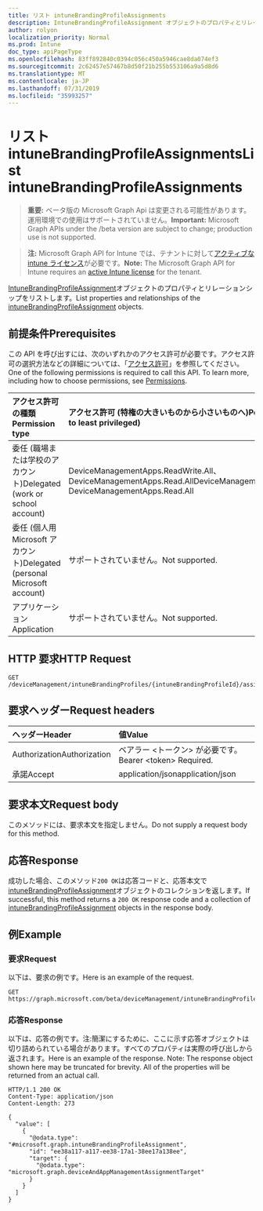 ```yaml
---
title: リスト intuneBrandingProfileAssignments
description: IntuneBrandingProfileAssignment オブジェクトのプロパティとリレーションシップをリストします。
author: rolyon
localization_priority: Normal
ms.prod: Intune
doc_type: apiPageType
ms.openlocfilehash: 83ff892840c0394c056c450a5946cae8da074ef3
ms.sourcegitcommit: 2c62457e57467b8d50f21b255b553106a9a5d8d6
ms.translationtype: MT
ms.contentlocale: ja-JP
ms.lasthandoff: 07/31/2019
ms.locfileid: "35993257"
---
```

# <a name="list-intunebrandingprofileassignments"></a><span data-ttu-id="ce06a-103">リスト intuneBrandingProfileAssignments</span><span class="sxs-lookup"><span data-stu-id="ce06a-103">List intuneBrandingProfileAssignments</span></span>

> <span data-ttu-id="ce06a-104">**重要:** ベータ版の Microsoft Graph Api は変更される可能性があります。運用環境での使用はサポートされていません。</span><span class="sxs-lookup"><span data-stu-id="ce06a-104">**Important:** Microsoft Graph APIs under the /beta version are subject to change; production use is not supported.</span></span>

> <span data-ttu-id="ce06a-105">**注:** Microsoft Graph API for Intune では、テナントに対して[アクティブな intune ライセンス](https://go.microsoft.com/fwlink/?linkid=839381)が必要です。</span><span class="sxs-lookup"><span data-stu-id="ce06a-105">**Note:** The Microsoft Graph API for Intune requires an [active Intune license](https://go.microsoft.com/fwlink/?linkid=839381) for the tenant.</span></span>

<span data-ttu-id="ce06a-106">[IntuneBrandingProfileAssignment](../resources/intune-wip-intunebrandingprofileassignment.md)オブジェクトのプロパティとリレーションシップをリストします。</span><span class="sxs-lookup"><span data-stu-id="ce06a-106">List properties and relationships of the [intuneBrandingProfileAssignment](../resources/intune-wip-intunebrandingprofileassignment.md) objects.</span></span>

## <a name="prerequisites"></a><span data-ttu-id="ce06a-107">前提条件</span><span class="sxs-lookup"><span data-stu-id="ce06a-107">Prerequisites</span></span>
<span data-ttu-id="ce06a-p101">この API を呼び出すには、次のいずれかのアクセス許可が必要です。アクセス許可の選択方法などの詳細については、「[アクセス許可](/graph/permissions-reference)」を参照してください。</span><span class="sxs-lookup"><span data-stu-id="ce06a-p101">One of the following permissions is required to call this API. To learn more, including how to choose permissions, see [Permissions](/graph/permissions-reference).</span></span>

|<span data-ttu-id="ce06a-110">アクセス許可の種類</span><span class="sxs-lookup"><span data-stu-id="ce06a-110">Permission type</span></span>|<span data-ttu-id="ce06a-111">アクセス許可 (特権の大きいものから小さいものへ)</span><span class="sxs-lookup"><span data-stu-id="ce06a-111">Permissions (from most to least privileged)</span></span>|
|:---|:---|
|<span data-ttu-id="ce06a-112">委任 (職場または学校のアカウント)</span><span class="sxs-lookup"><span data-stu-id="ce06a-112">Delegated (work or school account)</span></span>|<span data-ttu-id="ce06a-113">DeviceManagementApps.ReadWrite.All、DeviceManagementApps.Read.All</span><span class="sxs-lookup"><span data-stu-id="ce06a-113">DeviceManagementApps.ReadWrite.All, DeviceManagementApps.Read.All</span></span>|
|<span data-ttu-id="ce06a-114">委任 (個人用 Microsoft アカウント)</span><span class="sxs-lookup"><span data-stu-id="ce06a-114">Delegated (personal Microsoft account)</span></span>|<span data-ttu-id="ce06a-115">サポートされていません。</span><span class="sxs-lookup"><span data-stu-id="ce06a-115">Not supported.</span></span>|
|<span data-ttu-id="ce06a-116">アプリケーション</span><span class="sxs-lookup"><span data-stu-id="ce06a-116">Application</span></span>|<span data-ttu-id="ce06a-117">サポートされていません。</span><span class="sxs-lookup"><span data-stu-id="ce06a-117">Not supported.</span></span>|

## <a name="http-request"></a><span data-ttu-id="ce06a-118">HTTP 要求</span><span class="sxs-lookup"><span data-stu-id="ce06a-118">HTTP Request</span></span>
<!-- {
  "blockType": "ignored"
}
-->
``` http
GET /deviceManagement/intuneBrandingProfiles/{intuneBrandingProfileId}/assignments
```

## <a name="request-headers"></a><span data-ttu-id="ce06a-119">要求ヘッダー</span><span class="sxs-lookup"><span data-stu-id="ce06a-119">Request headers</span></span>
|<span data-ttu-id="ce06a-120">ヘッダー</span><span class="sxs-lookup"><span data-stu-id="ce06a-120">Header</span></span>|<span data-ttu-id="ce06a-121">値</span><span class="sxs-lookup"><span data-stu-id="ce06a-121">Value</span></span>|
|:---|:---|
|<span data-ttu-id="ce06a-122">Authorization</span><span class="sxs-lookup"><span data-stu-id="ce06a-122">Authorization</span></span>|<span data-ttu-id="ce06a-123">ベアラー &lt;トークン&gt; が必要です。</span><span class="sxs-lookup"><span data-stu-id="ce06a-123">Bearer &lt;token&gt; Required.</span></span>|
|<span data-ttu-id="ce06a-124">承諾</span><span class="sxs-lookup"><span data-stu-id="ce06a-124">Accept</span></span>|<span data-ttu-id="ce06a-125">application/json</span><span class="sxs-lookup"><span data-stu-id="ce06a-125">application/json</span></span>|

## <a name="request-body"></a><span data-ttu-id="ce06a-126">要求本文</span><span class="sxs-lookup"><span data-stu-id="ce06a-126">Request body</span></span>
<span data-ttu-id="ce06a-127">このメソッドには、要求本文を指定しません。</span><span class="sxs-lookup"><span data-stu-id="ce06a-127">Do not supply a request body for this method.</span></span>

## <a name="response"></a><span data-ttu-id="ce06a-128">応答</span><span class="sxs-lookup"><span data-stu-id="ce06a-128">Response</span></span>
<span data-ttu-id="ce06a-129">成功した場合、このメソッド`200 OK`は応答コードと、応答本文で[intuneBrandingProfileAssignment](../resources/intune-wip-intunebrandingprofileassignment.md)オブジェクトのコレクションを返します。</span><span class="sxs-lookup"><span data-stu-id="ce06a-129">If successful, this method returns a `200 OK` response code and a collection of [intuneBrandingProfileAssignment](../resources/intune-wip-intunebrandingprofileassignment.md) objects in the response body.</span></span>

## <a name="example"></a><span data-ttu-id="ce06a-130">例</span><span class="sxs-lookup"><span data-stu-id="ce06a-130">Example</span></span>

### <a name="request"></a><span data-ttu-id="ce06a-131">要求</span><span class="sxs-lookup"><span data-stu-id="ce06a-131">Request</span></span>
<span data-ttu-id="ce06a-132">以下は、要求の例です。</span><span class="sxs-lookup"><span data-stu-id="ce06a-132">Here is an example of the request.</span></span>
``` http
GET https://graph.microsoft.com/beta/deviceManagement/intuneBrandingProfiles/{intuneBrandingProfileId}/assignments
```

### <a name="response"></a><span data-ttu-id="ce06a-133">応答</span><span class="sxs-lookup"><span data-stu-id="ce06a-133">Response</span></span>
<span data-ttu-id="ce06a-p102">以下は、応答の例です。注:簡潔にするために、ここに示す応答オブジェクトは切り詰められている場合があります。すべてのプロパティは実際の呼び出しから返されます。</span><span class="sxs-lookup"><span data-stu-id="ce06a-p102">Here is an example of the response. Note: The response object shown here may be truncated for brevity. All of the properties will be returned from an actual call.</span></span>
``` http
HTTP/1.1 200 OK
Content-Type: application/json
Content-Length: 273

{
  "value": [
    {
      "@odata.type": "#microsoft.graph.intuneBrandingProfileAssignment",
      "id": "ee38a117-a117-ee38-17a1-38ee17a138ee",
      "target": {
        "@odata.type": "microsoft.graph.deviceAndAppManagementAssignmentTarget"
      }
    }
  ]
}
```





